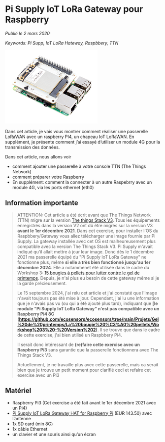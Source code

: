 # Pi Supply IoT LoRa Gateway pour Raspberry

*Publié le 2 mars 2020*

*Keywords: Pi Supp, IoT LoRa Hateway, Raspbbery, TTN*

![Pi Supply IoT LoRa Gateway](Assets/images/IoT-LoRa-Gateway-HAT.png "Pi Supply IoT LoRa Gateway")

Dans cet article, je vais vous montrer comment réaliser une passerelle LoRaWAN avec un raspberry PI4, un chapeau IoT LoRaWAN. En supplément, je présente comment j’ai essayé d’utiliser un module 4G pour la transmission des données.

Dans cet article, nous allons voir

* comment ajouter une passerelle à votre console TTN (The Things Network)
* comment préparer votre Raspberry
* En supplément: comment la connecter à un autre Raspebrry avec un module 4G, via les ports ethernet (eth0)


## Information importante

> ATTENTION: Cet article a été écrit avant que The Things Network (TTN) migre sur la version [The things Stack V3](https://www.thethingsindustries.com/docs/). Tous les équipements enregistrés dans la version V2 ont dû être migrés sur la version V3 **avant le 1er décembre 2021**. Dans cet exercise, pour installer l'OS du Raspbbery/Gateway vous allez télécharger une image fournie par Pi Supply. La gateway installée avec cet OS est malheureusement plus compatible avec la version The Things Stack V3. Pi Supply m'avait indiqué qu'il allait mettre à jour leur image. Donc dès le 1 décembre 2021 ma passerelle équipé du "Pi Supply IoT LoRa Gateway" ne fonctionne plus, même **si elle a très bien fonctionné jusqu'au 1er décembre 2024**. Elle a notammenet été utilisée dans le cadre du Workshop 3: [15 bougies à pellets pour lutter contre le gel de printemps](https://github.com/ecosensors/ecosensors/tree/main/Projets/Gel%20de%20printemps/La%20bougie%20%C3%A0%20pellets/Workshop%203%20-%20Version%202). Depuis, je n'ai plus eu besoin de cette gateway même si je la garde précieusement.
>
> Le 15 septembre 2024, j'ai relu cet article et j'ai constaté que l'image n'avait toujours pas été mise à jour. Cependant, j'ai lu une information que je n'avais pas vu (ou qui a été ajouté plus tard), indiquant que **[le module "Pi Supply IoT LoRa Gateway" n'est pas compatible avec un Raspberry Pi4 8G (https://github.com/ecosensors/ecosensors/tree/main/Projets/Gel%20de%20printemps/La%20bougie%20%C3%A0%20pellets/Workshop%203%20-%20Version%202)**. Il se trouve que dans le cadre de cette exercise, j'ai bien utilisé un Raspbbery Pi4.
>
> Il serait donc intéressant de **(re)faire cette exercise avec un Raspberry Pi3** sans garantie que la passerelle fonctionnera avec The Things Stack V3.
>
>Actuellement, je ne travaille plus avec cette passerelle, mais ca serait bien que je trouve un petit moment pour clarifié ceci et refaire cet exercise avec un Pi3

## Matériel

* Raspberry Pi3 (Cet exercise a été fait avant le 1er décembre 2021 avec un Pi4)
* [Pi Supply IoT LoRa Gateway HAT for Raspberry Pi](https://uk.pi-supply.com/products/iot-lora-gateway-hat-for-raspberry-pi?lang=fr) (EUR 143.50) avec l’antenne
* 1x SD card (min 8G)
* 1x câble Ethernet
* un clavier et une souris ainsi qu’un écran




